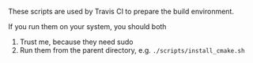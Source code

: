 These scripts are used by Travis CI to prepare the build environment.

If you run them on your system, you should both

1. Trust me, because they need sudo
2. Run them from the parent directory, e.g. `./scripts/install_cmake.sh` 
